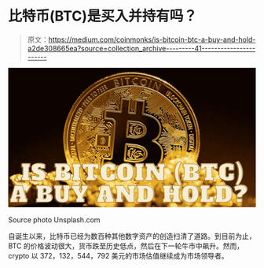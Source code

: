 # 比特币(BTC)是买入并持有吗？

> 原文：<https://medium.com/coinmonks/is-bitcoin-btc-a-buy-and-hold-a2de308665ea?source=collection_archive---------41----------------------->

![](img/d6fbff755ff1f383c849f696e3593791.png)

Source photo Unsplash.com

自诞生以来，比特币已经为数百种其他数字资产的创造扫清了道路。到目前为止，BTC 的价格波动很大，货币跌至历史低点，然后在下一轮牛市中飙升。然而，crypto 以 372，132，544，792 美元的市场估值继续成为市场领导者。